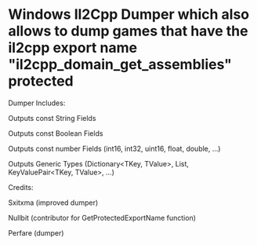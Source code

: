 # Windows Il2Cpp Dumper which also allows to dump games that have the il2cpp export name "il2cpp_domain_get_assemblies" protected

Dumper Includes:

  Outputs const String Fields
  
  Outputs const Boolean Fields
  
  Outputs const number Fields (int16, int32, uint16, float, double, ...)
  
  Outputs Generic Types (Dictionary<TKey, TValue>, List<T>, KeyValuePair<TKey, TValue>, ...)



Credits:

  Sxitxma (improved dumper)
  
  Nullbit (contributor for GetProtectedExportName function)
  
  Perfare (dumper)
